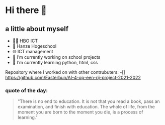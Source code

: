 # Hi there 👋
## a little about myself
- :student: HBO ICT
- :school: Hanze Hogeschool
- :globe_with_meridians: ICT management
- 🔭 I’m currently working on school projects
- 🌱 I’m currently learning python, html, css

Repository where I worked on with other contrubuters:
-[] https://github.com/Easterbun/AI-4-op-een-rij-project-2021-2022

### quote of the day:
>"There is no end to education. It is not that you read a book, pass an examination, and finish with education. 
The whole of life, from the moment you are born to the moment you die, is a process of learning."
